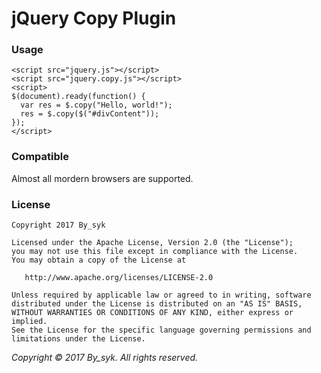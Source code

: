 # jQuery Copy Plugin


### Usage

```
<script src="jquery.js"></script>
<script src="jquery.copy.js"></script>
<script>
$(document).ready(function() {
  var res = $.copy("Hello, world!");
  res = $.copy($("#divContent"));
});
</script>
```


### Compatible

Almost all mordern browsers are supported.


### License

    Copyright 2017 By_syk

    Licensed under the Apache License, Version 2.0 (the "License");
    you may not use this file except in compliance with the License.
    You may obtain a copy of the License at

       http://www.apache.org/licenses/LICENSE-2.0

    Unless required by applicable law or agreed to in writing, software
    distributed under the License is distributed on an "AS IS" BASIS,
    WITHOUT WARRANTIES OR CONDITIONS OF ANY KIND, either express or implied.
    See the License for the specific language governing permissions and
    limitations under the License.


*Copyright &#169; 2017 By_syk. All rights reserved.*